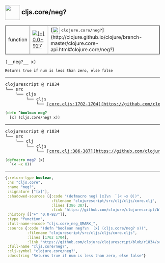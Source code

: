 ## <img width="48px" valign="middle" src="http://i.imgur.com/Hi20huC.png"> cljs.core/neg?

 <table border="1">
<tr>
<td>function</td>
<td><a href="https://github.com/cljsinfo/api-refs/tree/0.0-927"><img valign="middle" alt="[+] 0.0-927" src="https://img.shields.io/badge/+-0.0--927-lightgrey.svg"></a> </td>
<td>
[<img height="24px" valign="middle" src="http://i.imgur.com/1GjPKvB.png"> <samp>clojure.core/neg?</samp>](http://clojure.github.io/clojure/branch-master/clojure.core-api.html#clojure.core/neg?)
</td>
</tr>
</table>

 <samp>
(__neg?__ x)<br>
</samp>

```
Returns true if num is less than zero, else false
```

---

 <pre>
clojurescript @ r1834
└── src
    └── cljs
        └── cljs
            └── <ins>[core.cljs:1702-1704](https://github.com/clojure/clojurescript/blob/r1834/src/cljs/cljs/core.cljs#L1702-L1704)</ins>
</pre>

```clj
(defn ^boolean neg?
  [x] (cljs.core/neg? x))
```


---

 <pre>
clojurescript @ r1834
└── src
    └── clj
        └── cljs
            └── <ins>[core.clj:386-387](https://github.com/clojure/clojurescript/blob/r1834/src/clj/cljs/core.clj#L386-L387)</ins>
</pre>

```clj
(defmacro neg? [x]
  `(< ~x 0))
```

---

```clj
{:return-type boolean,
 :ns "cljs.core",
 :name "neg?",
 :signature ["[x]"],
 :shadowed-sources ({:code "(defmacro neg? [x]\n  `(< ~x 0))",
                     :filename "clojurescript/src/clj/cljs/core.clj",
                     :lines [386 387],
                     :link "https://github.com/clojure/clojurescript/blob/r1834/src/clj/cljs/core.clj#L386-L387"}),
 :history [["+" "0.0-927"]],
 :type "function",
 :full-name-encode "cljs.core_neg_QMARK_",
 :source {:code "(defn ^boolean neg?\n  [x] (cljs.core/neg? x))",
          :filename "clojurescript/src/cljs/cljs/core.cljs",
          :lines [1702 1704],
          :link "https://github.com/clojure/clojurescript/blob/r1834/src/cljs/cljs/core.cljs#L1702-L1704"},
 :full-name "cljs.core/neg?",
 :clj-symbol "clojure.core/neg?",
 :docstring "Returns true if num is less than zero, else false"}

```
